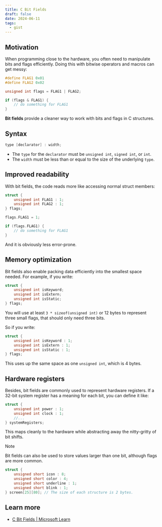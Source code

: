 ```yaml
---
title: C Bit Fields
draft: false
date: 2024-06-11
tags:
  - gist
---
```


## Motivation

When programming close to the hardware, you often need to manipulate bits and flags efficiently. Doing this with bitwise operators and macros can get messy:

```c
#define FLAG1 0x01
#define FLAG2 0x02

unsigned int flags = FLAG1 | FLAG2;

if (flags & FLAG1) {
    // do something for FLAG1
}
```

**Bit fields** provide a cleaner way to work with bits and flags in C structures.

## Syntax

```c
type [declarator] : width;
```

- The `type` for the `declarator` must be `unsigned int`, `signed int`, or `int`.
- The `width` must be less than or equal to the size of the underlying `type`.

## Improved readability

With bit fields, the code reads more like accessing normal struct members:

```c
struct {
    unsigned int FLAG1 : 1;
    unsigned int FLAG2 : 1;
} flags;

flags.FLAG1 = 1;

if (flags.FLAG1) {
    // do something for FLAG1
}
```

And it is obviously less error-prone.

## Memory optimization

Bit fields also enable packing data efficiently into the smallest space needed. For example, if you write:

```c
struct {
    unsigned int isKeyword;
    unsigned int isExtern;
    unsigned int isStatic;
} flags;
```

You will use at least `3 * sizeof(unsigned int)` or 12 bytes to represent three small flags, that should only need three bits.

So if you write:

```c
struct {
    unsigned int isKeyword : 1;
    unsigned int isExtern : 1;
    unsigned int isStatic : 1;
} flags;
```

This uses up the same space as one `unsigned int`, which is 4 bytes.

## Hardware registers

Besides, bit fields are commonly used to represent hardware registers. If a 32-bit system register has a meaning for each bit, you can define it like:

```c
struct {
    unsigned int power : 1;
    unsigned int clock : 1;
    //...
} systemRegisters;
```

This maps cleanly to the hardware while abstracting away the nitty-gritty of bit shifts.

> [!note]
> Bit fields can also be used to store values larger than one bit, although flags are more common.

```c
struct {
    unsigned short icon : 8;
    unsigned short color : 4;
    unsigned short underline : 1;
    unsigned short blink : 1;
} screen[25][80]; // The size of each structure is 2 bytes.
```

## Learn more

- [C Bit Fields | Microsoft Learn](https://learn.microsoft.com/en-us/cpp/c-language/c-bit-fields?view=msvc-170)
